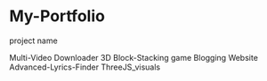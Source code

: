 # My-Portfolio

project name 

Multi-Video Downloader 
3D Block-Stacking game 
Blogging Website
Advanced-Lyrics-Finder
ThreeJS_visuals
